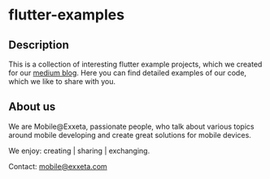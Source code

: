 # flutter-examples

## Description

This is a collection of interesting flutter example projects, which we created for our [medium blog](https://medium.com/@mobileatexxeta). Here you can find detailed examples of our code, which we like to share with you.

## About us

We are Mobile@Exxeta, passionate people, who talk about various topics around mobile developing and create great solutions for mobile devices.

We enjoy: creating | sharing | exchanging.

Contact: <mobile@exxeta.com>
